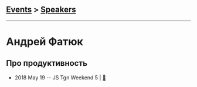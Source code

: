 ## [Events](../README.md) > [Speakers](../speakers.md)
---

# Андрей Фатюк

## Про продуктивность
- 2018 May 19 -- JS Tgn Weekend 5  | [:notebook:](https://t.me/js_tgn/2621)  
